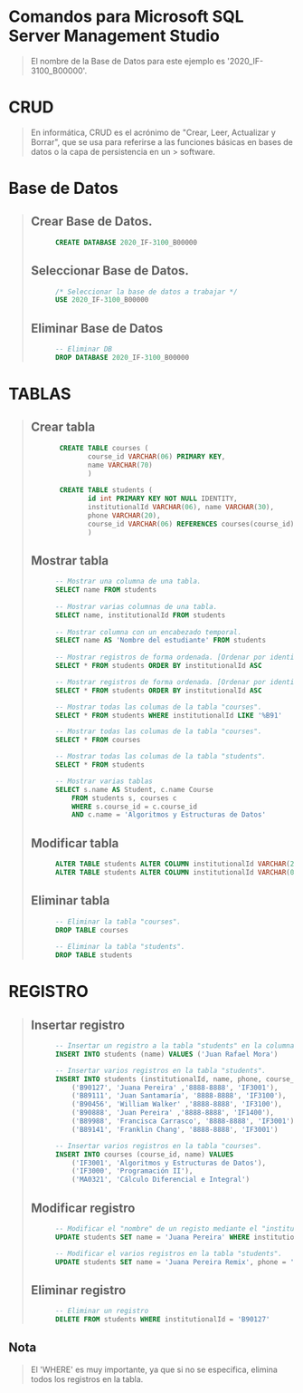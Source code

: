 ﻿ # Comandos para Microsoft SQL Server Management Studio 
> El nombre de la Base de Datos para este ejemplo es '2020_IF-3100_B00000'.
>
> 
 #  CRUD
> En informática, CRUD es el acrónimo de "Crear, Leer, Actualizar y Borrar", que se usa para referirse a las funciones básicas en bases de datos o la capa de persistencia en un > software.
>
>
 # Base de Datos 
>
> ## Crear Base de Datos.
> ``` sql
>       CREATE DATABASE 2020_IF-3100_B00000
> ```
> ## Seleccionar Base de Datos.
> ``` sql
>       /* Seleccionar la base de datos a trabajar */
>       USE 2020_IF-3100_B00000
> ```
>    
> ## Eliminar Base de Datos
> ``` sql
>       -- Eliminar DB
>       DROP DATABASE 2020_IF-3100_B00000
> ```
>
 # TABLAS
> 
> ## Crear tabla
> ``` sql
>        CREATE TABLE courses (
>               course_id VARCHAR(06) PRIMARY KEY, 
>               name VARCHAR(70)
>               )
>                
>        CREATE TABLE students (
>		        id int PRIMARY KEY NOT NULL IDENTITY, 
>		        institutionalId VARCHAR(06), name VARCHAR(30), 
>		        phone VARCHAR(20), 
>		        course_id VARCHAR(06) REFERENCES courses(course_id)
>	            )
> ```
>
> ## Mostrar tabla
> ``` sql
>       -- Mostrar una columna de una tabla.
>       SELECT name FROM students
>    
>       -- Mostrar varias columnas de una tabla.
>       SELECT name, institutionalId FROM students
>    
>       -- Mostrar columna con un encabezado temporal.
>       SELECT name AS 'Nombre del estudiante' FROM students
>    
>       -- Mostrar registros de forma ordenada. [Ordenar por identificador institucional ascendentemente]
>       SELECT * FROM students ORDER BY institutionalId ASC
>
>       -- Mostrar registros de forma ordenada. [Ordenar por identificador institucional descendentemente]
>       SELECT * FROM students ORDER BY institutionalId ASC
>
>       -- Mostrar todas las columas de la tabla "courses".
>       SELECT * FROM students WHERE institutionalId LIKE '%B91'
>
>       -- Mostrar todas las columas de la tabla "courses".
>       SELECT * FROM courses
>
>       -- Mostrar todas las columas de la tabla "students".
>       SELECT * FROM students
> 
>       -- Mostrar varias tablas 
>       SELECT s.name AS Student, c.name Course 
>           FROM students s, courses c
>           WHERE s.course_id = c.course_id
>           AND c.name = 'Algoritmos y Estructuras de Datos'
> ```
> 
> ## Modificar tabla
> ``` sql
>       ALTER TABLE students ALTER COLUMN institutionalId VARCHAR(20)
>       ALTER TABLE students ALTER COLUMN institutionalId VARCHAR(06)
> ```
>
> ## Eliminar tabla
> ``` sql
>       -- Eliminar la tabla "courses".
>       DROP TABLE courses
>        
>       -- Eliminar la tabla "students".
>       DROP TABLE students
> ```
>  
 # REGISTRO
> 
> ## Insertar registro
> ``` sql
>       -- Insertar un registro a la tabla "students" en la columna específica "name".
>       INSERT INTO students (name) VALUES ('Juan Rafael Mora')
>
>       -- Insertar varios registros en la tabla "students".
>       INSERT INTO students (institutionalId, name, phone, course_id) VALUES
>           ('B90127', 'Juana Pereira' ,'8888-8888', 'IF3001'),
>           ('B89111', 'Juan Santamaría', '8888-8888', 'IF3100'),
>           ('B90456', 'William Walker' ,'8888-8888', 'IF3100'),
>           ('B90888', 'Juan Pereira' ,'8888-8888', 'IF1400'),
>           ('B89988', 'Francisca Carrasco', '8888-8888', 'IF3001'),
>           ('B89141', 'Franklin Chang', '8888-8888', 'IF3001')
>
>       -- Insertar varios registros en la tabla "courses".
>       INSERT INTO courses (course_id, name) VALUES 
>           ('IF3001', 'Algoritmos y Estructuras de Datos'),
>           ('IF3000', 'Programación II'),
>           ('MA0321', 'Cálculo Diferencial e Integral')
> ```
>
> ## Modificar registro
> ``` sql
>       -- Modificar el "nombre" de un registo mediante el "institutionalID" en la tabla "students".
>       UPDATE students SET name = 'Juana Pereira' WHERE institutionalId = 'B90127'
>
>       -- Modificar el varios registros en la tabla "students".
>       UPDATE students SET name = 'Juana Pereira Remix', phone = '1111-1111' WHERE institutionalId = 'B90127'
> ```
>
> ## Eliminar registro
> ``` sql
>       -- Eliminar un registro
>       DELETE FROM students WHERE institutionalId = 'B90127'
> ```
>    
## Nota
> El 'WHERE' es muy importante, ya que si no se especifica, elimina todos los registros en la tabla.
